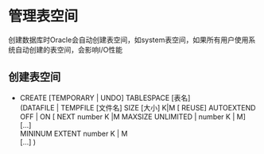 # 管理表空间
创建数据库时Oracle会自动创建表空间，如system表空间，如果所有用户使用系统自动创建的表空间，会影响I/O性能
## 创建表空间
- CREATE [TEMPORARY | UNDO] TABLESPACE [表名]   
  (DATAFILE | TEMPFILE [文件名] SIZE [大小] K|M [ REUSE] AUTOEXTEND OFF | ON [ NEXT number K |M MAXSIZE UNLIMITED | number K | M]  
  [...]  
  MININUM EXTENT number K | M  
  [...]
  )